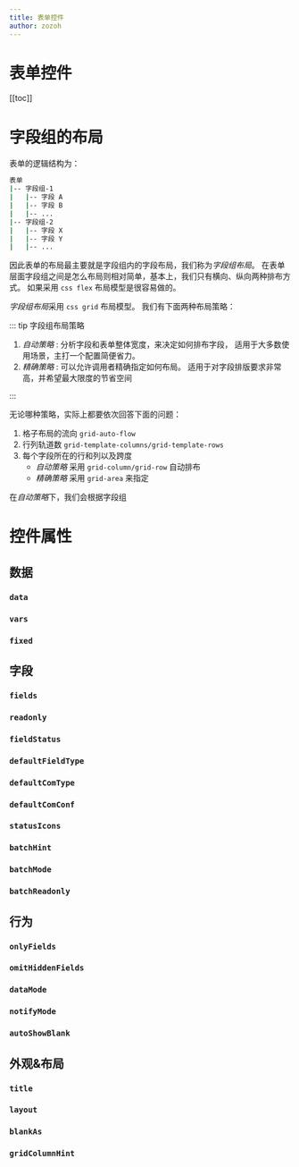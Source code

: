 ```yaml
---
title: 表单控件
author: zozoh
---
```


# 表单控件

<script setup lang="ts">
import {updateInstalledComponentsLangs, TiPlayground} from "@site0/tijs"
updateInstalledComponentsLangs("zh-cn")
</script>

<TiPlayground comType="TiForm" style="width:100%; height:400px"/>

[[toc]]

# 字段组的布局

表单的逻辑结构为：

```bash
表单
|-- 字段组-1
|   |-- 字段 A
|   |-- 字段 B
|   |-- ...
|-- 字段组-2
|   |-- 字段 X
|   |-- 字段 Y
|   |-- ...
```

因此表单的布局最主要就是字段组内的字段布局，我们称为*字段组布局*。
在表单层面字段组之间是怎么布局则相对简单，基本上，我们只有横向、纵向两种排布方式。
如果采用 `css flex` 布局模型是很容易做的。

*字段组布局*采用 `css grid` 布局模型。 我们有下面两种布局策略：

::: tip 字段组布局策略

1. *自动策略* : 分析字段和表单整体宽度，来决定如何排布字段，
适用于大多数使用场景，主打一个配置简便省力。
2. *精确策略* : 可以允许调用者精确指定如何布局。
适用于对字段排版要求非常高，并希望最大限度的节省空间

:::

无论哪种策略，实际上都要依次回答下面的问题：

1. 格子布局的流向 `grid-auto-flow`
2. 行列轨道数 `grid-template-columns/grid-template-rows`
3. 每个字段所在的行和列以及跨度
   - *自动策略* 采用 `grid-column/grid-row` 自动排布
   - *精确策略* 采用 `grid-area` 来指定

在*自动策略*下，我们会根据字段组



# 控件属性

## 数据

### `data`

### `vars`

### `fixed`

## 字段

### `fields`

### `readonly`

### `fieldStatus`

### `defaultFieldType`

### `defaultComType`

### `defaultComConf`

### `statusIcons`

### `batchHint`

### `batchMode`

### `batchReadonly`

## 行为

### `onlyFields`

### `omitHiddenFields`

### `dataMode`

### `notifyMode`

### `autoShowBlank`

## 外观&布局

### `title`

### `layout`

### `blankAs`

### `gridColumnHint`
